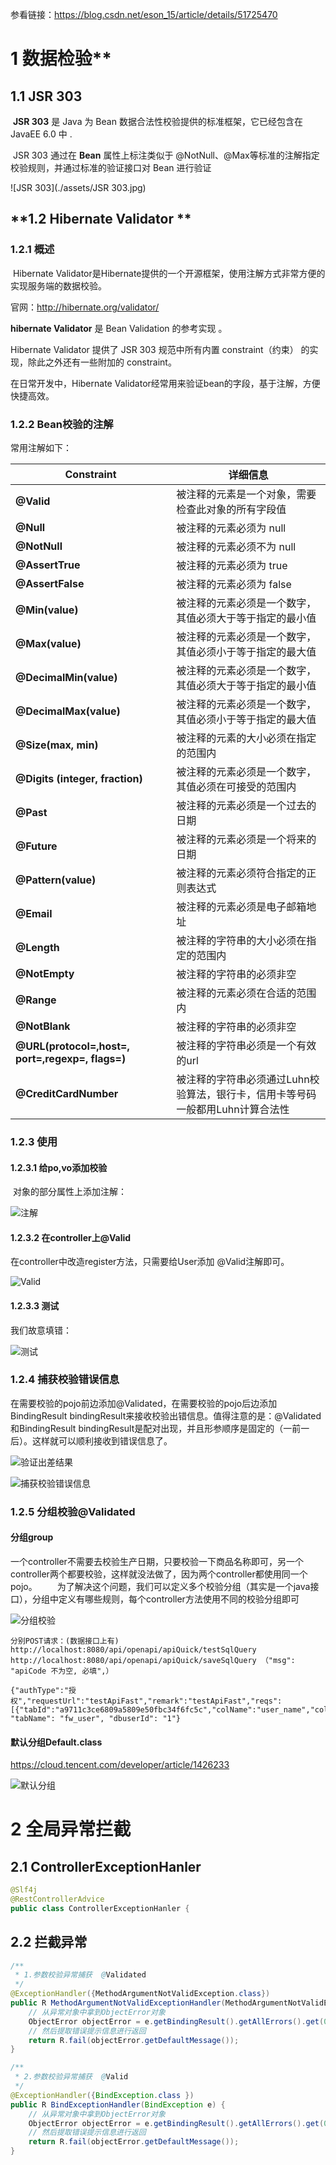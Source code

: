  

参看链接：<https://blog.csdn.net/eson_15/article/details/51725470>

# 1 数据检验**

## **1.1 JSR 303**

​	**JSR 303** 是 Java 为 Bean 数据合法性校验提供的标准框架，它已经包含在 JavaEE 6.0 中 .

​	JSR 303 通过在 **Bean** 属性上标注类似于 @NotNull、@Max等标准的注解指定校验规则，并通过标准的验证接口对 Bean 进行验证

![JSR 303](./assets/JSR 303.jpg) 

## **1.2 Hibernate Validator **

### 1.2.1 概述

​	Hibernate Validator是Hibernate提供的一个开源框架，使用注解方式非常方便的实现服务端的数据校验。

官网：<http://hibernate.org/validator/>

**hibernate Validator** 是 Bean Validation 的参考实现 。

Hibernate Validator 提供了 JSR 303 规范中所有内置 constraint（约束） 的实现，除此之外还有一些附加的 constraint。

在日常开发中，Hibernate Validator经常用来验证bean的字段，基于注解，方便快捷高效。



### 1.2.2 Bean校验的注解

常用注解如下：

| **Constraint**                                   | **详细信息**                                                 |
| ------------------------------------------------ | ------------------------------------------------------------ |
| **@Valid**                                       | 被注释的元素是一个对象，需要检查此对象的所有字段值           |
| **@Null**                                        | 被注释的元素必须为 null                                      |
| **@NotNull**                                     | 被注释的元素必须不为 null                                    |
| **@AssertTrue**                                  | 被注释的元素必须为 true                                      |
| **@AssertFalse**                                 | 被注释的元素必须为 false                                     |
| **@Min(value)**                                  | 被注释的元素必须是一个数字，其值必须大于等于指定的最小值     |
| **@Max(value)**                                  | 被注释的元素必须是一个数字，其值必须小于等于指定的最大值     |
| **@DecimalMin(value)**                           | 被注释的元素必须是一个数字，其值必须大于等于指定的最小值     |
| **@DecimalMax(value)**                           | 被注释的元素必须是一个数字，其值必须小于等于指定的最大值     |
| **@Size(max, min)**                              | 被注释的元素的大小必须在指定的范围内                         |
| **@Digits (integer, fraction)**                  | 被注释的元素必须是一个数字，其值必须在可接受的范围内         |
| **@Past**                                        | 被注释的元素必须是一个过去的日期                             |
| **@Future**                                      | 被注释的元素必须是一个将来的日期                             |
| **@Pattern(value)**                              | 被注释的元素必须符合指定的正则表达式                         |
| **@Email**                                       | 被注释的元素必须是电子邮箱地址                               |
| **@Length**                                      | 被注释的字符串的大小必须在指定的范围内                       |
| **@NotEmpty**                                    | 被注释的字符串的必须非空                                     |
| **@Range**                                       | 被注释的元素必须在合适的范围内                               |
| **@NotBlank**                                    | 被注释的字符串的必须非空                                     |
| **@URL(protocol=,host=, port=,regexp=, flags=)** | 被注释的字符串必须是一个有效的url                            |
| **@CreditCardNumber**                            | 被注释的字符串必须通过Luhn校验算法，银行卡，信用卡等号码一般都用Luhn计算合法性 |

### 1.2.3 使用

#### **1.2.3.1 给po,vo添加校验**

​	对象的部分属性上添加注解：

![注解](./assets/注解.png)

 

#### 1.2.3.2 在controller上@Valid

在controller中改造register方法，只需要给User添加 @Valid注解即可。

![Valid](./assets/Valid.png)



#### **1.2.3.3 测试**

我们故意填错：

![测试](./assets/测试.png) 

### 1.2.4 **捕获校验错误信息**

​	在需要校验的pojo前边添加@Validated，在需要校验的pojo后边添加BindingResult bindingResult来接收校验出错信息。值得注意的是：@Validated和BindingResult bindingResult是配对出现，并且形参顺序是固定的（一前一后）。这样就可以顺利接收到错误信息了。

![验证出差结果](./assets/验证出差结果.jpg)

![捕获校验错误信息](./assets/捕获校验错误信息.png)

### **1.2.5 分组校验**@Validated

#### 分组group

​	一个controller不需要去校验生产日期，只要校验一下商品名称即可，另一个controller两个都要校验，这样就没法做了，因为两个controller都使用同一个pojo。
　　为了解决这个问题，我们可以定义多个校验分组（其实是一个java接口），分组中定义有哪些规则，每个controller方法使用不同的校验分组即可

![分组校验](./assets/分组校验.png)

```
分别POST请求：(数据接口上有)
http://localhost:8080/api/openapi/apiQuick/testSqlQuery
http://localhost:8080/api/openapi/apiQuick/saveSqlQuery （"msg": "apiCode 不为空, 必填",）

{"authType":"授权","requestUrl":"testApiFast","remark":"testApiFast","reqs":[{"tabId":"a9711c3ce6809a5809e50fbc34f6fc5c","colName":"user_name","colCon":"=","colDefaultVal":"sys"}],"tabId":"a9711c3ce6809a5809e50fbc34f6fc5c", "tabName": "fw_user", "dbuserId": "1"}
```

#### 默认分组Default.class

<https://cloud.tencent.com/developer/article/1426233>

![默认分组](./assets/默认分组.png)

 

# 2 全局异常拦截

## 2.1 ControllerExceptionHanler

```java
@Slf4j
@RestControllerAdvice
public class ControllerExceptionHanler {
```

##  2.2 拦截异常

```java
/**
 * 1.参数校验异常捕获  @Validated
 */
@ExceptionHandler({MethodArgumentNotValidException.class})
public R MethodArgumentNotValidExceptionHandler(MethodArgumentNotValidException e) {
    // 从异常对象中拿到ObjectError对象
    ObjectError objectError = e.getBindingResult().getAllErrors().get(0);
    // 然后提取错误提示信息进行返回
    return R.fail(objectError.getDefaultMessage());
}

/**
 * 2.参数校验异常捕获  @Valid
 */
@ExceptionHandler({BindException.class })
public R BindExceptionHandler(BindException e) {
    // 从异常对象中拿到ObjectError对象
    ObjectError objectError = e.getBindingResult().getAllErrors().get(0);
    // 然后提取错误提示信息进行返回
    return R.fail(objectError.getDefaultMessage());
}
```

 

 

 

 

 

 